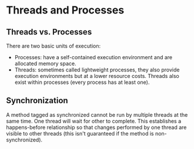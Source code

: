 # Threads and Processes

## Threads vs. Processes

There are two basic units of execution:
- Processes: have a self-contained execution environment and are allocated memory space.
- Threads: sometimes called lightweight processes, they also provide execution environments but at a lower resource costs.  Threads also exist within processes (every process has at least one).

## Synchronization

A method tagged as synchronized cannot be run by multiple threads at the same time.  One thread will wait for other to complete.  This establishes a happens-before relationship so that changes performed by one thread are visible to other threads (this isn't guaranteed if the method is non-synchronized).
